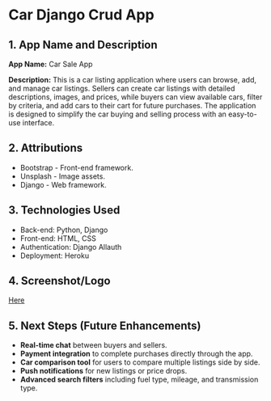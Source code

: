 # Car Django Crud App


## 1. App Name and Description

**App Name:** Car Sale App

**Description:**
This is a car listing application where users can browse, add, and manage car listings. Sellers can create car listings with detailed descriptions, images, and prices, while buyers can view available cars, filter by criteria, and add cars to their cart for future purchases. The application is designed to simplify the car buying and selling process with an easy-to-use interface.

## 2. Attributions
* Bootstrap - Front-end framework.
* Unsplash - Image assets.
* Django - Web framework.


## 3. Technologies Used
* Back-end: Python, Django
* Front-end: HTML, CSS
* Authentication: Django Allauth
* Deployment: Heroku

## 4. Screenshot/Logo

[Here](https://github.com/aliyev50/car-django-crud-app/issues/1#issue-2492522036)

## 5. Next Steps (Future Enhancements)

* **Real-time chat** between buyers and sellers.
* **Payment integration** to complete purchases directly through the app.
* **Car comparison tool** for users to compare multiple listings side by side.
* **Push notifications** for new listings or price drops.
* **Advanced search filters** including fuel type, mileage, and transmission type.
